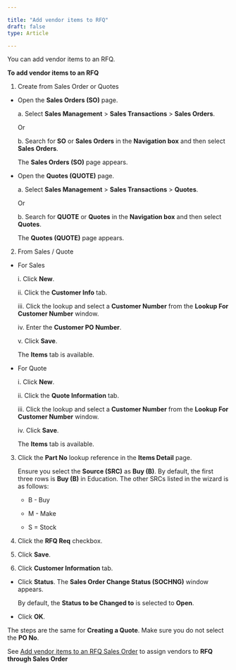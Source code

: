 ```yaml
---

title: "Add vendor items to RFQ"
draft: false
type: Article

---
```


You can add vendor items to an RFQ.

**To add vendor items to an RFQ**

1. Create from Sales Order or Quotes

- Open the **Sales Orders (SO)** page.

    a. Select **Sales Management** > **Sales Transactions** > **Sales Orders**.

    Or

    b. Search for **SO** or **Sales Orders** in the **Navigation box** and then select **Sales Orders**.

    The **Sales Orders (SO)** page appears.

- Open the **Quotes (QUOTE)** page.

    a. Select **Sales Management** > **Sales Transactions** > **Quotes**.

    Or

    b. Search for **QUOTE** or **Quotes** in the **Navigation box** and then select **Quotes**.

    The **Quotes (QUOTE)** page appears.

2. From Sales / Quote

- For Sales

    i. Click **New**.

    ii. Click the **Customer Info** tab.

    iii. Click the lookup and select a **Customer Number** from the **Lookup For Customer Number** window.

    iv. Enter the **Customer PO Number**.

    v. Click **Save**.

    The **Items** tab is available.

- For Quote

    i. Click **New**.

    ii. Click the **Quote Information** tab.

    iii. Click the lookup and select a **Customer Number** from the **Lookup For Customer Number** window.

    iv. Click **Save**.

    The **Items** tab is available.

3. Click the **Part No** lookup reference in the **Items Detail** page.

    Ensure you select the **Source (SRC)** as **Buy (B)**. By default, the first three rows is **Buy (B)** in Education. The other SRCs listed in the wizard is as follows:

    - B - Buy

    - M - Make

    - S = Stock

4. Click the **RFQ Req** checkbox.

5. Click **Save**.

6. Click **Customer Information** tab.

- Click **Status**. The **Sales Order Change Status (SOCHNG)** window appears.

    By default, the **Status to be Changed to** is selected to **Open**.

- Click **OK**.

The steps are the same for **Creating a Quote**. Make sure you do not select the **PO No**.

See [Add vendor items to an RFQ Sales Order]() to assign vendors to **RFQ through Sales Order**